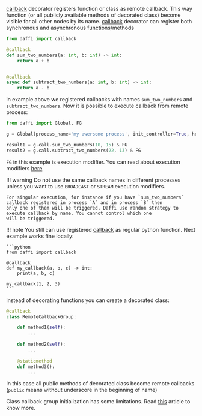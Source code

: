 
[callback](code-reference/callback.md) decorator registers function or class as remote callback. This way function (or all publicly available methods of decorated class) become visible for all other nodes by its name.
[callback](code-reference/callback.md) decorator can register both synchronous and asynchronous functions/methods

```python
from daffi import callback

@callback
def sum_two_numbers(a: int, b: int) -> int:
    return a + b


@callback
async def subtract_two_numbers(a: int, b: int) -> int:
    return a - b
```

in example above we registered callbacks with names `sum_two_numbers` and `subtract_two_numbers`.
Now it is possible to execute callback from remote process:

```python
from daffi import Global, FG

g = Global(process_name='my awersome process', init_controller=True, host='localhost', port=8888)

result1 = g.call.sum_two_numbers(10, 15) & FG
result2 = g.call.subtract_two_numbers(22, 13) & FG
```

`FG` in this example is execution modifier. You can read about execution modifiers [here](execution-modifiers.md)
 
!!! warning
    Do not use the same callback names in different processes unless you want to use `BROADCAST` or `STREAM` execution modifiers.
    
    For singular execution, for instance if you have `sum_two_numbers` callback registered in process `A` and in process `B` then
    only one of them will be triggered. Daffi use random strategy to execute callback by name. You cannot control which one
    will be triggered.
    
!!! note
    You still can use registered [callback](code-reference/callback.md) as regular python function.
    Next example works fine locally:
    
    ```python
    from daffi import callback
    
    @callback
    def my_callback(a, b, c) -> int:
        print(a, b, c)
        
    my_callback(1, 2, 3)
    ```


instead of decorating functions you can create a decorated class:

```python
@callback
class RemoteCallbackGroup:

    def method1(self):
        ...
    
    def method2(self):
        ...
    
    @staticmethod
    def method3():
        ...
```   

In this case all public methods of decorated class become remote callbacks (`public` means without underscore in the beginning of name)

Class callback group initialization has some limitations. Read [this](callback-classes.md) article to know more.
